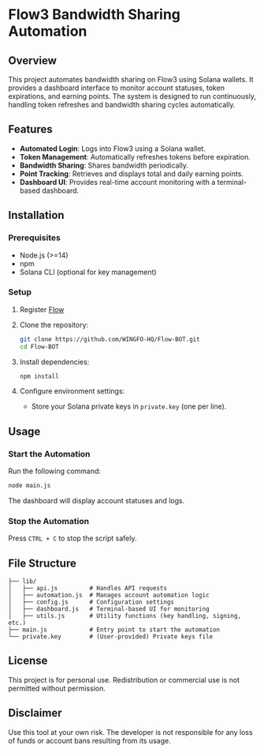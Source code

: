 # Flow3 Bandwidth Sharing Automation

## Overview

This project automates bandwidth sharing on Flow3 using Solana wallets. It provides a dashboard interface to monitor account statuses, token expirations, and earning points. The system is designed to run continuously, handling token refreshes and bandwidth sharing cycles automatically.

## Features

- **Automated Login**: Logs into Flow3 using a Solana wallet.
- **Token Management**: Automatically refreshes tokens before expiration.
- **Bandwidth Sharing**: Shares bandwidth periodically.
- **Point Tracking**: Retrieves and displays total and daily earning points.
- **Dashboard UI**: Provides real-time account monitoring with a terminal-based dashboard.

## Installation

### Prerequisites

- Node.js (>=14)
- npm
- Solana CLI (optional for key management)

### Setup

1. Register [Flow](https://dashboard.flow3.tech?ref=nbeSzzCZo)

2. Clone the repository:
   ```sh
   git clone https://github.com/WINGFO-HQ/Flow-BOT.git
   cd Flow-BOT
   ```
3. Install dependencies:
   ```sh
   npm install
   ```
4. Configure environment settings:
   - Store your Solana private keys in `private.key` (one per line).

## Usage

### Start the Automation

Run the following command:

```sh
node main.js
```

The dashboard will display account statuses and logs.

### Stop the Automation

Press `CTRL + C` to stop the script safely.

## File Structure

```
├── lib/
│   ├── api.js         # Handles API requests
│   ├── automation.js  # Manages account automation logic
│   ├── config.js      # Configuration settings
│   ├── dashboard.js   # Terminal-based UI for monitoring
│   ├── utils.js       # Utility functions (key handling, signing, etc.)
├── main.js            # Entry point to start the automation
└── private.key        # (User-provided) Private keys file
```

## License

This project is for personal use. Redistribution or commercial use is not permitted without permission.

## Disclaimer

Use this tool at your own risk. The developer is not responsible for any loss of funds or account bans resulting from its usage.
